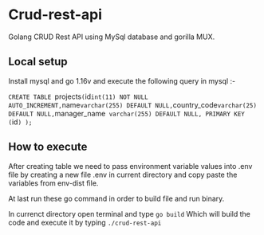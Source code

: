 # Crud-rest-api
Golang CRUD Rest API using MySql database and gorilla MUX.

## Local setup
Install mysql and go 1.16v and execute the following query in mysql :-

`CREATE TABLE `projects` (
  `id` int(11) NOT NULL AUTO_INCREMENT,
  `name` varchar(255) DEFAULT NULL,
  `country_code` varchar(25) DEFAULT NULL,
  `manager_name` varchar(255) DEFAULT NULL,
  PRIMARY KEY (`id`)
);`

## How to execute
After creating table we need to pass environment variable values into .env file by creating a new file .env in current directory and copy paste the variables from env-dist file.

At last run these go command in order to build file and run binary.

In currenct directory open terminal and type `go build`
Which will build the code and execute it by typing `./crud-rest-api`
